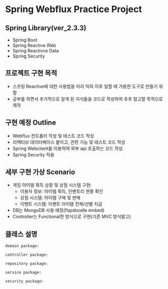# Spring Webflux Practice Project

## Spring Library(ver_2.3.3)
- Spring Boot
- Spring Reactive Web
- Spring Reactivce Data
- Spring Security

## 프로젝트 구현 목적
- 스프링 Reactive에 대한 사용법을 미리 익혀 이후 일할 때 가용한 도구로 만들기 위함
- 공부를 하면서 추가적으로 알게 된 지식들을 코드로 작성하여 추후 참고할 목적으로 제작

## 구현 예정 Outline
- Webflux 컨트롤러 작성 및 테스트 코드 작성
- 리액티브 데이터베이스 붙이고, 관련 기능 및 테스트 코드 작성
- Spring Webclient를 이용하여 외부 api 호출하는 코드 작성
- Spring Security 적용


## 세부 구현 가상 Scenario
- 게임 아이템 획득 상황 및 상점 시스템 구현:
  - 이용자 정보: 아이템 획득, 인벤토리 현황 확인 
  - 상점 시스템: 아이템 구매 및 판매
  - 이벤트 시스템: 이벤트 아이템 전체/선별 지급
- DB는 MongoDB 사용 예정(flapdoodle embed)
- Controller는 Functional한 방식으로 구현(기존 MVC 방식말고)

## 클래스 설명
```
domain package:

controller package:

repository package: 

service package:

security package:
```
